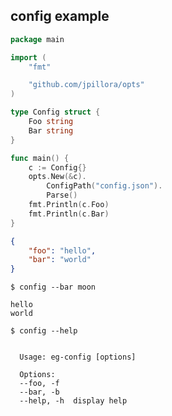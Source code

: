 ## config example

<!--tmpl,code=go:cat main.go -->
``` go 
package main

import (
	"fmt"

	"github.com/jpillora/opts"
)

type Config struct {
	Foo string
	Bar string
}

func main() {
	c := Config{}
	opts.New(&c).
		ConfigPath("config.json").
		Parse()
	fmt.Println(c.Foo)
	fmt.Println(c.Bar)
}
```
<!--/tmpl-->

<!--tmpl,code=json:cat config.json -->
``` json 
{
	"foo": "hello",
	"bar": "world"
}
```
<!--/tmpl-->

```
$ config --bar moon
```

<!--tmpl,code=plain:go run main.go --bar moon -->
``` plain 
hello
world
```
<!--/tmpl-->

```
$ config --help
```

<!--tmpl,code=plain:go build -o eg-config && ./eg-config --help ; rm eg-config -->
``` plain 

  Usage: eg-config [options]

  Options:
  --foo, -f
  --bar, -b
  --help, -h  display help

```
<!--/tmpl-->
